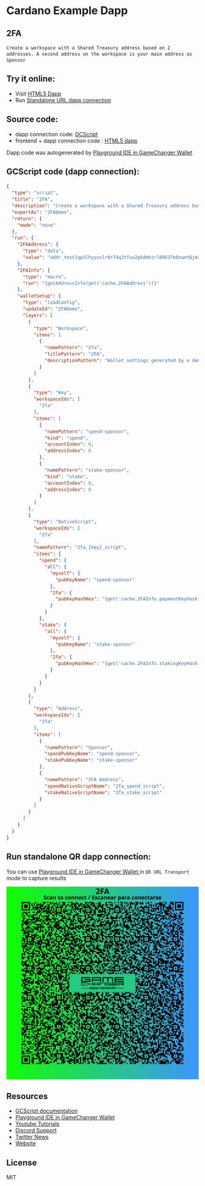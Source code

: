 
# Cardano Example Dapp

## **2FA**

    Create a workspace with a Shared Treasury address based on 2 addresses. A second address on the workspace is your main address as Sponsor


## Try it online: 

-  Visit [HTML5 Dapp](https://raw.githubusercontent.com/GameChangerFinance/gamechanger.wallet/main/examples/2FA.html)
-  Run [Standalone URL dapp connection](https://beta-wallet.gamechanger.finance/api/2/run/1-H4sIAAAAAAAAA5VU70_bMBD9V6x8ASSGuhRayreKaaKahJA6iQ8TQm58aUIT29jnhlDlf985vxpg3ca3-O787t275-wCLDUEV4GNTKoxOA0wxcwHwu9zOgloEqmSFLs2wBEYZ4UyG6t5BKxIMaHAMuEGBPtJBdaZknEhDFjLVtxSWEkWdiGwZ2zOLERKir6MCjCBAWxqWamcYTlPZV_FLVtqJa0yxAxetDI4tw3Vb5ArChpAZ4jpLsiV8FNIJSGoKOHqKFXOGzB_akcXHDnd3fLM-aPv9ohg8euzHmdJWTqbmUszPX8OMXYu1BuRJ68mG80m4ylcvhYSJ0_5WD8Zl79cTG1eFtvZDIvpxfjVXEz0s77M-Hmoo5GIw6dRVownSWy3UeK2554acVrIWA0I5Twy9TSedLBbA7akfd0xHY-PIh4lcLYf5-jkpPJgBc8ywCXJoAeAmeLiWsk4XROq0zQwLMQb4TJegiFRfvV37rtdUDZFyJuk5DnccUTwKgdhzDvHDILvjbNP3dfsaPmIqVxbtgYJhsgItiLLMEFcWHONoWJR5zZC7DwQVA_Vac_xB5TUqnfNQniSNauHw6StBim-2N5Im1SKLkxHHkXKSVxIAS_B1eg04J32TcC3fweIfAN_APTh_wEcTnTLMd3CsnuMB0b7sIXH3QbK6rF_xO3su3Yq-iDl62dRWshi_6XdiuS7JaQPmnhTUqO-6Ibb5MZzrb04MJ_345nmZQ4S27oj78OKEJrx_935jXif6-zvko_edq4GanZv_dMe2f9mamXuDmvVDnr3t5k-PBvy855ajTfce4vi11rn9mutgQ-V-lxXSp56ICV-AyU2c8XeBQAA)

## Source code:

- dapp connection code: [GCScript](https://github.com/GameChangerFinance/gamechanger.wallet/blob/main/examples/2FA.gcscript)
- frontend + dapp connection code : [HTML5 dapp](https://github.com/GameChangerFinance/gamechanger.wallet/blob/main/examples/2FA.html)

Dapp code was autogenerated by [Playground IDE in GameChanger Wallet ](https://beta-wallet.gamechanger.finance/playground)

## GCScript code (dapp connection):
```json
{
  "type": "script",
  "title": "2FA",
  "description": "Create a workspace with a Shared Treasury address based on 2 addresses. A second address on the workspace is your main address as Sponsor",
  "exportAs": "2FADemo",
  "return": {
    "mode": "none"
  },
  "run": {
    "2FAAddress": {
      "type": "data",
      "value": "addr_test1qp3lhyyuslr8r74q2tfuu2pkdmhzrl09637e8zwnt6jm3pjrumx57smywv99tw753zr56pqp8la42pc0df2j0lw36hfsvchuv4"
    },
    "2FAInfo": {
      "type": "macro",
      "run": "{getAddressInfo(get('cache.2FAAddress'))}"
    },
    "walletSetup": {
      "type": "loadConfig",
      "updateId": "2FADemo",
      "layers": [
        {
          "type": "Workspace",
          "items": [
            {
              "namePattern": "2fa",
              "titlePattern": "2FA",
              "descriptionPattern": "Wallet settings generated by a demo script to create a 2FA address"
            }
          ]
        },
        {
          "type": "Key",
          "workspaceIds": [
            "2fa"
          ],
          "items": [
            {
              "namePattern": "spend-sponsor",
              "kind": "spend",
              "accountIndex": 0,
              "addressIndex": 0
            },
            {
              "namePattern": "stake-sponsor",
              "kind": "stake",
              "accountIndex": 0,
              "addressIndex": 0
            }
          ]
        },
        {
          "type": "NativeScript",
          "workspaceIds": [
            "2fa"
          ],
          "namePattern": "2fa_{key}_script",
          "items": {
            "spend": {
              "all": {
                "myself": {
                  "pubKeyName": "spend-sponsor"
                },
                "2fa": {
                  "pubKeyHashHex": "{get('cache.2FAInfo.paymentKeyHash')}"
                }
              }
            },
            "stake": {
              "all": {
                "myself": {
                  "pubKeyName": "stake-sponsor"
                },
                "2fa": {
                  "pubKeyHashHex": "{get('cache.2FAInfo.stakingKeyHash')}"
                }
              }
            }
          }
        },
        {
          "type": "Address",
          "workspaceIds": [
            "2fa"
          ],
          "items": [
            {
              "namePattern": "Sponsor",
              "spendPubKeyName": "spend-sponsor",
              "stakePubKeyName": "stake-sponsor"
            },
            {
              "namePattern": "2FA Address",
              "spendNativeScriptName": "2fa_spend_script",
              "stakeNativeScriptName": "2fa_stake_script"
            }
          ]
        }
      ]
    }
  }
}
```

## Run standalone QR dapp connection: 

You can use [Playground IDE in GameChanger Wallet ](https://beta-wallet.gamechanger.finance/playground) in `QR URL Transport` mode to capture results

[![QR URL Transport](https://raw.githubusercontent.com/GameChangerFinance/gamechanger.wallet/main/examples/2FA.png)](https://beta-wallet.gamechanger.finance/api/2/run/1-H4sIAAAAAAAAA5VU70_bMBD9V6x8ASSGuhRayreKaaKahJA6iQ8TQm58aUIT29jnhlDlf985vxpg3ca3-O787t275-wCLDUEV4GNTKoxOA0wxcwHwu9zOgloEqmSFLs2wBEYZ4UyG6t5BKxIMaHAMuEGBPtJBdaZknEhDFjLVtxSWEkWdiGwZ2zOLERKir6MCjCBAWxqWamcYTlPZV_FLVtqJa0yxAxetDI4tw3Vb5ArChpAZ4jpLsiV8FNIJSGoKOHqKFXOGzB_akcXHDnd3fLM-aPv9ohg8euzHmdJWTqbmUszPX8OMXYu1BuRJ68mG80m4ylcvhYSJ0_5WD8Zl79cTG1eFtvZDIvpxfjVXEz0s77M-Hmoo5GIw6dRVownSWy3UeK2554acVrIWA0I5Twy9TSedLBbA7akfd0xHY-PIh4lcLYf5-jkpPJgBc8ywCXJoAeAmeLiWsk4XROq0zQwLMQb4TJegiFRfvV37rtdUDZFyJuk5DnccUTwKgdhzDvHDILvjbNP3dfsaPmIqVxbtgYJhsgItiLLMEFcWHONoWJR5zZC7DwQVA_Vac_xB5TUqnfNQniSNauHw6StBim-2N5Im1SKLkxHHkXKSVxIAS_B1eg04J32TcC3fweIfAN_APTh_wEcTnTLMd3CsnuMB0b7sIXH3QbK6rF_xO3su3Yq-iDl62dRWshi_6XdiuS7JaQPmnhTUqO-6Ibb5MZzrb04MJ_345nmZQ4S27oj78OKEJrx_935jXif6-zvko_edq4GanZv_dMe2f9mamXuDmvVDnr3t5k-PBvy855ajTfce4vi11rn9mutgQ-V-lxXSp56ICV-AyU2c8XeBQAA)

## Resources
- [GCScript documentation](https://beta-wallet.gamechanger.finance/doc/api/v2/api.html)
- [Playground IDE in GameChanger Wallet ](https://beta-wallet.gamechanger.finance/playground)
- [Youtube Tutorials](https://www.youtube.com/@gamechanger.finance)
- [Discord Support](https://discord.gg/vpbfyRaDKG)
- [Twitter News](https://twitter.com/GameChangerOk)
- [Website](https://gamechanger.finance)

## License
MIT 
    
